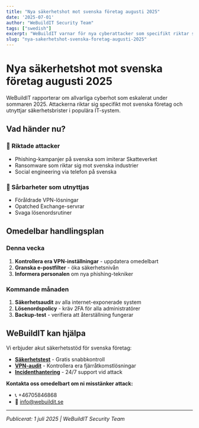 ```yaml
---
title: "Nya säkerhetshot mot svenska företag augusti 2025"
date: '2025-07-01'
author: "WeBuildIT Security Team"
tags: ["swedish"]
excerpt: "WeBuildIT varnar för nya cyberattacker som specifikt riktar sig mot svenska företag under sommaren."
slug: "nya-sakerhetshot-svenska-foretag-augusti-2025"
---
```

# Nya säkerhetshot mot svenska företag augusti 2025

WeBuildIT rapporterar om allvarliga cyberhot som eskalerat under sommaren 2025. Attackerna riktar sig specifikt mot svenska företag och utnyttjar säkerhetsbrister i populära IT-system.

## Vad händer nu?

### 🎯 Riktade attacker
- Phishing-kampanjer på svenska som imiterar Skatteverket
- Ransomware som riktar sig mot svenska industrier  
- Social engineering via telefon på svenska

### 🔐 Sårbarheter som utnyttjas
- Föråldrade VPN-lösningar
- Opatched Exchange-servrar
- Svaga lösenordsrutiner

## Omedelbar handlingsplan

### Denna vecka
1. **Kontrollera era VPN-inställningar** - uppdatera omedelbart
2. **Granska e-postfilter** - öka säkerhetsnivån
3. **Informera personalen** om nya phishing-tekniker

### Kommande månaden
1. **Säkerhetsaudit** av alla internet-exponerade system
2. **Lösenordspolicy** - kräv 2FA för alla administratörer  
3. **Backup-test** - verifiera att återställning fungerar

## WeBuildIT kan hjälpa

Vi erbjuder akut säkerhetsstöd för svenska företag:

- **[Säkerhetstest](https://webuildit.se/sv/security/tester)** - Gratis snabbkontroll
- **[VPN-audit](https://webuildit.se/sv/security)** - Kontrollera era fjärråtkomstlösningar
- **[Incidenthantering](https://webuildit.se/sv/infrastructure/monitoring)** - 24/7 support vid attack

**Kontakta oss omedelbart om ni misstänker attack:**
- 📞 +46705846868
- 📧 info@webuildit.se

---
*Publicerat: 1 juli 2025 | WeBuildIT Security Team*
